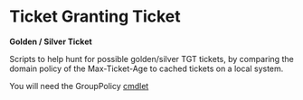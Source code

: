 # Ticket Granting Ticket 
**Golden / Silver Ticket**

Scripts to help hunt for possible golden/silver TGT tickets, by comparing the domain policy of the Max-Ticket-Age to cached tickets on a local system.

You will need the GroupPolicy [cmdlet](https://technet.microsoft.com/en-us/library/dd378937(WS.10).aspx)

